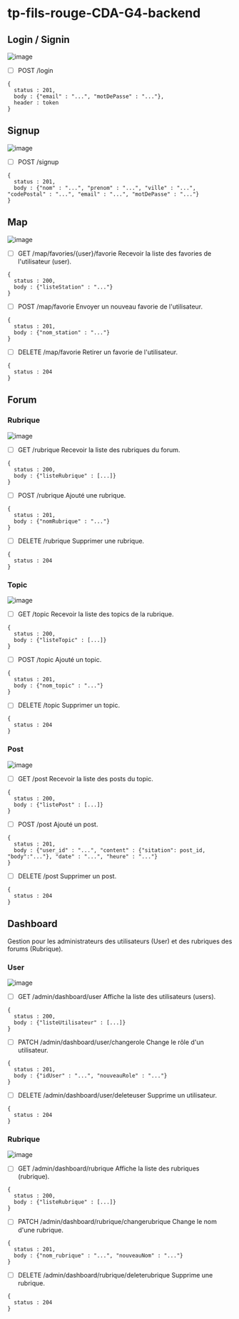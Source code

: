 # tp-fils-rouge-CDA-G4-backend

## Login / Signin

![image](https://user-images.githubusercontent.com/44068884/184831949-088e19bc-378f-4027-b929-9354f4d1f5c5.png)

- [ ] POST /login
```
{
  status : 201,
  body : {"email" : "...", "motDePasse" : "..."},
  header : token
}
```

## Signup

![image](https://user-images.githubusercontent.com/44068884/184831992-7fe59173-5845-4a30-8e82-1923e1a7b32e.png)

- [ ] POST /signup
```
{
  status : 201,
  body : {"nom" : "...", "prenom" : "...", "ville" : "...", "codePostal" : "...", "email" : "...", "motDePasse" : "..."}
}
```

## Map

![image](https://user-images.githubusercontent.com/44068884/184832427-e527a2b6-3a8a-4850-a284-d1dacde6d6d9.png)

- [ ] GET /map/favories/{user}/favorie
Recevoir la liste des favories de l'utilisateur (user).
```
{
  status : 200,
  body : {"listeStation" : "..."}
}
```
- [ ] POST /map/favorie
Envoyer un nouveau favorie de l'utilisateur.
```
{
  status : 201,
  body : {"nom_station" : "..."}
}
```
- [ ] DELETE /map/favorie
Retirer un favorie de l'utilisateur.
```
{
  status : 204
}
```

## Forum

### Rubrique

![image](https://user-images.githubusercontent.com/44068884/184851837-ff9dc027-077a-4cf4-8217-c8481092d0bd.png)

- [ ] GET /rubrique
Recevoir la liste des rubriques du forum.
```
{
  status : 200,
  body : {"listeRubrique" : [...]}
}
```
- [ ] POST /rubrique
Ajouté une rubrique.
```
{
  status : 201,
  body : {"nomRubrique" : "..."}
}
```
- [ ] DELETE /rubrique
Supprimer une rubrique.
```
{
  status : 204
}
```

### Topic

![image](https://user-images.githubusercontent.com/44068884/184851889-691e7add-af31-4832-b305-f720cb03f0c0.png)

- [ ] GET /topic
Recevoir la liste des topics de la rubrique.
```
{
  status : 200,
  body : {"listeTopic" : [...]}
}
```
- [ ] POST /topic
Ajouté un topic.
```
{
  status : 201,
  body : {"nom_topic" : "..."}
}
```
- [ ] DELETE /topic
Supprimer un topic.
```
{
  status : 204
}
```

### Post

![image](https://user-images.githubusercontent.com/44068884/184852047-2f44b85d-1d85-4d8e-9761-f52f681d6933.png)

- [ ] GET /post
Recevoir la liste des posts du topic.
```
{
  status : 200,
  body : {"listePost" : [...]}
}
```
- [ ] POST /post
Ajouté un post.
```
{
  status : 201,
  body : {"user_id" : "...", "content" : {"sitation": post_id, "body":"..."}, "date" : "...", "heure" : "..."}
}
```
- [ ] DELETE /post
Supprimer un post.
```
{
  status : 204
}
```

## Dashboard
Gestion pour les administrateurs des utilisateurs (User) et des rubriques des forums (Rubrique).

### User

![image](https://user-images.githubusercontent.com/44068884/184852169-8f8051cc-8c51-4ec1-92de-5f74e450efed.png)

- [ ] GET /admin/dashboard/user
Affiche la liste des utilisateurs (users).
```
{
  status : 200,
  body : {"listeUtilisateur" : [...]}
}
```
- [ ] PATCH /admin/dashboard/user/changerole
Change le rôle d'un utilisateur.
```
{
  status : 201,
  body : {"idUser" : "...", "nouveauRole" : "..."}
}
```
- [ ] DELETE /admin/dashboard/user/deleteuser
Supprime un utilisateur.
```
{
  status : 204
}
```

### Rubrique

![image](https://user-images.githubusercontent.com/44068884/184852115-893617d5-45dc-4ecc-980e-30e64cc8903a.png)

- [ ] GET /admin/dashboard/rubrique
Affiche la liste des rubriques (rubrique).
```
{
  status : 200,
  body : {"listeRubrique" : [...]}
}
```
- [ ] PATCH /admin/dashboard/rubrique/changerubrique
Change le nom d'une rubrique.
```
{
  status : 201,
  body : {"nom_rubrique" : "...", "nouveauNom" : "..."}
}
```
- [ ] DELETE /admin/dashboard/rubrique/deleterubrique
Supprime une rubrique.
```
{
  status : 204
}
```
